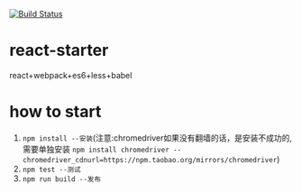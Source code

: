 
[![Build Status](https://travis-ci.org/guoxiangwen/react-starter.svg?branch=webpack2)](https://travis-ci.org/guoxiangwen/react-starter)


# react-starter
react+webpack+es6+less+babel
# how to start
1. `npm install --安装`(注意:chromedriver如果没有翻墙的话，是安装不成功的,需要单独安装 `npm install chromedriver --chromedriver_cdnurl=https://npm.taobao.org/mirrors/chromedriver`)
2. `npm test --测试`
3. `npm run build --发布`